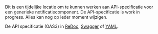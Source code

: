 Dit is een tijdelijke locatie om te kunnen werken aan API-specificatie voor een generieke notificatiecomponent.
De API-specificatie is work in progress. Alles kan nog op ieder moment wijzigen.

De API specificatie (OAS3) in
  [ReDoc](http://redocly.github.io/redoc/?url=https://raw.githubusercontent.com/VNG-Realisatie/notificatieservices/main/docs/api-specification/notificatie-api.yaml),
  [Swagger](https://petstore.swagger.io/?url=https://raw.githubusercontent.com/VNG-Realisatie/notificatieservices/main/docs/api-specification/notificatie-api.yaml) of
  [YAML](https://raw.githubusercontent.com/VNG-Realisatie/notificatieservices/main/docs/api-specification/notificatie-api.yaml).
